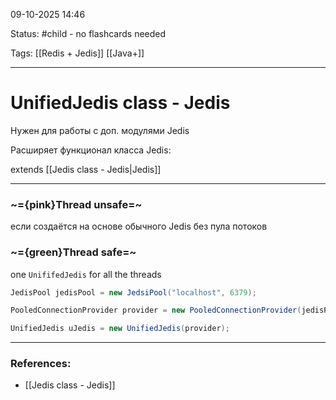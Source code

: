 
09-10-2025 14:46

Status: #child - no flashcards needed

Tags: [[Redis + Jedis]] [[Java+]]

---
# UnifiedJedis class - Jedis

Нужен для работы с доп. модулями Jedis

Расширяет функционал класса Jedis:

extends [[Jedis class - Jedis|Jedis]]

---

### ~={pink}Thread unsafe=~

если создаётся на основе обычного Jedis без пула потоков


### ~={green}Thread safe=~

one `UnififedJedis` for all the threads

```java
JedisPool jedisPool = new JedsiPool("localhost", 6379);

PooledConnectionProvider provider = new PooledConnectionProvider(jedisPool);

UnifiedJedis uJedis = new UnifiedJedis(provider);
```


---
### References:

- [[Jedis class - Jedis]]